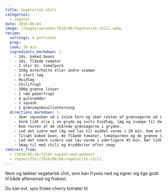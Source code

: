 ```yaml
---
title: Vegetarisk chili
categories:
  - vegatar
date: 2016-06-04
image: /images/uploads/2016/06/Vegetarisk-chili.webp
recipe:
  servings: 4 portioner
  prep:
  cook: 30 min.
  ingredients_markdown: |-
    - 1ds. baked beans
    - 1ds. flåede tomater
    - 1 stor ds. tomatpuré
    - 150g østerhatte eller andre svampe
    - 1 stort løg
    - Hvidløg
    - Chilifrugt
    - 100g grønne linser
    - 1 rød peberfrugt
    - 4 gulerødder
    - 1 squash
    - 1 grønsagsbouillonterning
  directions_markdown: |-
    - Skær squashen ud i 1x1cm tern og skær resten af grønsagerne ud i små stykker.
    - Varm lidt olie i en gryde og svits hvidløg, løg og svampe til de er møre.
    - Kom resten af de skårede grønsagerne i gryden.
    - Lad det simre med låg ved lav til middel varme i 20 min. Kom evt. lidt vand i undervejs
    - Tilsæt baked bean, de flåede tomater, tomatpuréen og de grønne linser
    - Lad det simre videre ved lav varme i yderligere 45 min. Rør lidt rundt i retten undervejs og kom evt. lidt vand i, hvis det bliver nødvendigt
    - Smag til med chili og krydderier efter smag
redirect_from:
  - /2016/05/16/fyldt-squash-med-gedeost
  - /opskrifter/2016/06/04/vegetarisk-chili
---
```


Nem og lækker vegetarisk chili, som kan fryses ned og egner sig lige godt til både aftensmad og frokost.

Du kan evt. spis friske cherry tomater til.
